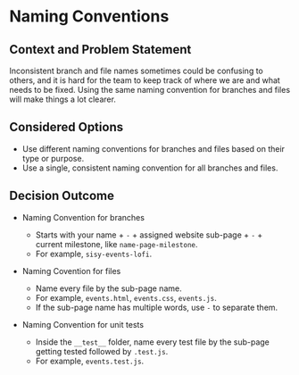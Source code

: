 # Naming Conventions

## Context and Problem Statement

Inconsistent branch and file names sometimes could be confusing to others, and it is hard for the team to keep track of where we are and what needs to be fixed. Using the same naming convention for branches and files will make things a lot clearer.

## Considered Options

* Use different naming conventions for branches and files based on their type or purpose. 
* Use a single, consistent naming convention for all branches and files.

## Decision Outcome

- Naming Convention for branches
  - Starts with your name + `-` + assigned website sub-page + `-` + current milestone, like `name-page-milestone`.
  - For example, `sisy-events-lofi`.

- Naming Covention for files
  - Name every file by the sub-page name. 
  - For example, `events.html`, `events.css`, `events.js`.
  - If the sub-page name has multiple words, use `-` to separate them.

- Naming Convention for unit tests
  - Inside the `__test__` folder, name every test file by the sub-page getting tested followed by `.test.js`.
  - For example, `events.test.js`.
